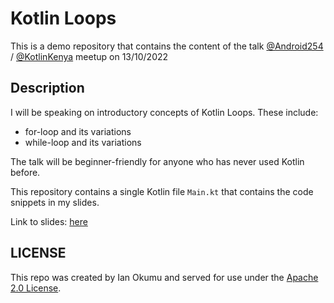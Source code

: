 # Kotlin Loops
This is a demo repository that contains the content of the talk [@Android254](https://www.meetup.com/android254/) / [@KotlinKenya](https://www.meetup.com/kotlinkenya/) meetup on 13/10/2022

## Description
I will be speaking on introductory concepts of Kotlin Loops. These include:

* for-loop and its variations
* while-loop and its variations

The talk will be beginner-friendly for anyone who has never used Kotlin before.

This repository contains a single Kotlin file `Main.kt` that contains the code snippets in my slides.

Link to slides: [here](https://www.canva.com/design/DAFPAaMVk4A/4Z1btTlhHBqzx3T1sjGZCg/edit?utm_content=DAFPAaMVk4A&utm_campaign=designshare&utm_medium=link2&utm_source=sharebutton)

## LICENSE
This repo was created by Ian Okumu and served for use under the [Apache 2.0 License](https://www.apache.org/licenses/LICENSE-2.0).
